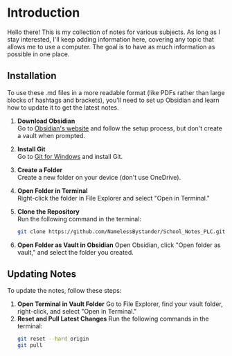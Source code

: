# Introduction

Hello there! This is my collection of notes for various subjects. As long as I stay interested, I'll keep adding information here, covering any topic that allows me to use a computer. The goal is to have as much information as possible in one place.

## Installation

To use these .md files in a more readable format (like PDFs rather than large blocks of hashtags and brackets), you'll need to set up Obsidian and learn how to update it to get the latest notes.

1. **Download Obsidian**  
   Go to [Obsidian's website](https://obsidian.md/download) and follow the setup process, but don't create a vault when prompted.

2. **Install Git**  
   Go to [Git for Windows](https://gitforwindows.org/) and install Git.

3. **Create a Folder**  
   Create a new folder on your device (don't use OneDrive).

4. **Open Folder in Terminal**  
   Right-click the folder in File Explorer and select "Open in Terminal."

5. **Clone the Repository**  
   Run the following command in the terminal:  
   ```sh
   git clone https://github.com/NamelessBystander/School_Notes_PLC.git
   
6. **Open Folder as Vault in Obsidian**
   Open Obsidian, click "Open folder as vault," and select the folder you created.

## Updating Notes

To update the notes, follow these steps:

1. **Open Terminal in Vault Folder**
   Go to File Explorer, find your vault folder, right-click, and select "Open in Terminal."
2. **Reset and Pull Latest Changes**
   Run the following commands in the terminal:
   ```sh
   git reset --hard origin
   git pull
   ```


